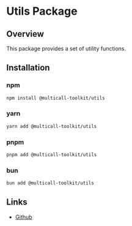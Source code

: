 # Utils Package

## Overview

This package provides a set of utility functions.

## Installation

### npm

```bash
npm install @multicall-toolkit/utils
```

### yarn

```bash
yarn add @multicall-toolkit/utils
```

### pnpm

```bash
pnpm add @multicall-toolkit/utils
```

### bun

```bash
bun add @multicall-toolkit/utils
```

## Links

- [Github](https://github.com/niZmosis/multicall-toolkit)
